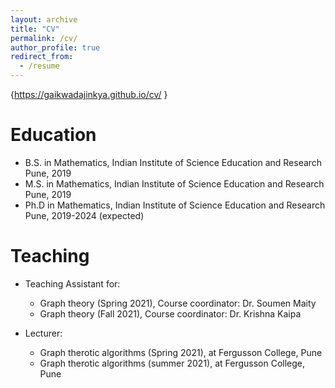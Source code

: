 ```yaml
---
layout: archive
title: "CV"
permalink: /cv/
author_profile: true
redirect_from:
  - /resume
---
```


{https://gaikwadajinkya.github.io/cv/ }

Education
======
* B.S. in Mathematics, Indian Institute of Science Education and Research Pune, 2019
* M.S. in Mathematics, Indian Institute of Science Education and Research Pune, 2019
* Ph.D in Mathematics, Indian Institute of Science Education and Research Pune, 2019-2024 (expected)


Teaching
======
* Teaching Assistant for:
  * Graph theory (Spring 2021), Course coordinator: Dr. Soumen Maity
  * Graph theory (Fall 2021), Course coordinator: Dr. Krishna Kaipa

* Lecturer:
  * Graph therotic algorithms (Spring 2021), at Fergusson College, Pune
  * Graph therotic algorithms (summer 2021), at Fergusson College, Pune
  
